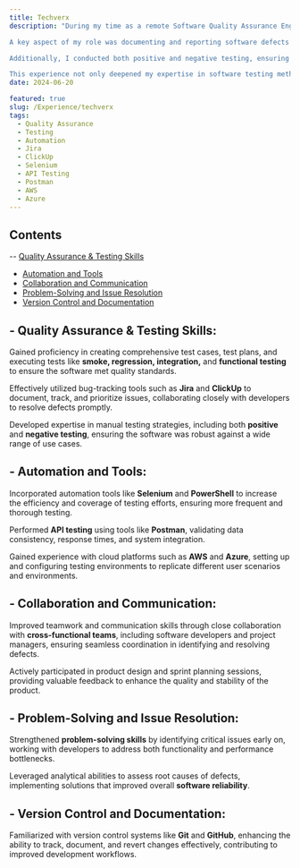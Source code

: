 ```yaml
---
title: Techverx
description: "During my time as a remote Software Quality Assurance Engineer at Techverx, I played an integral role in ensuring the delivery of high-quality software products. I was responsible for designing detailed test plans, scenarios, and procedures that aligned with the project's functional requirements. My work involved executing comprehensive smoke, regression, and integration tests to validate the software's functionality and stability.

A key aspect of my role was documenting and reporting software defects using industry-standard bug-tracking tools such as Jira and ClickUp. I collaborated closely with software developers, participating in product design reviews to provide input on functional requirements and proactively identify potential issues. I also monitored the progress of bug resolution efforts, ensuring timely and effective fixes.

Additionally, I conducted both positive and negative testing, ensuring thorough coverage of potential use cases. My contributions were instrumental in enhancing the software's performance and usability. Throughout this process, I utilized a variety of tools, including Postman for API testing, PowerShell for automation, and cloud platforms like AWS and Azure to simulate diverse environments.

This experience not only deepened my expertise in software testing methodologies but also honed my problem-solving skills and my ability to thrive in a collaborative, fast-paced environment."
date: 2024-06-20

featured: true
slug: /Experience/techverx
tags:
  - Quality Assurance
  - Testing
  - Automation
  - Jira
  - ClickUp
  - Selenium
  - API Testing
  - Postman
  - AWS
  - Azure
---
```



## Contents

<!-- - <a href="#what-i-learn">What I learnt from Hywiz?</a> -->
-- <a href="#Quality-Assurance-Testing-Skills">Quality Assurance & Testing Skills</a>
- <a href="#Automation-and-Tools">Automation and Tools</a>
- <a href="#Collaboration-and-Communication">Collaboration and Communication</a>
- <a href="#problem-Solving">Problem-Solving and Issue Resolution</a>
- <a href="#Version-Control">Version Control and Documentation</a>

## <span id="Quality-Assurance-Testing-Skills"> - Quality Assurance & Testing Skills:

Gained proficiency in creating comprehensive test cases, test plans, and executing tests like **smoke, regression, integration,** and **functional testing** to ensure the software met quality standards.

Effectively utilized bug-tracking tools such as **Jira** and **ClickUp** to document, track, and prioritize issues, collaborating closely with developers to resolve defects promptly.

Developed expertise in manual testing strategies, including both **positive** and **negative testing**, ensuring the software was robust against a wide range of use cases.

## <span id="Automation-and-Tools"> - Automation and Tools:

Incorporated automation tools like **Selenium** and **PowerShell** to increase the efficiency and coverage of testing efforts, ensuring more frequent and thorough testing.

Performed **API testing** using tools like **Postman**, validating data consistency, response times, and system integration.

Gained experience with cloud platforms such as **AWS** and **Azure**, setting up and configuring testing environments to replicate different user scenarios and environments.

## <span id="Collaboration-and-Communication"> - Collaboration and Communication:

Improved teamwork and communication skills through close collaboration with **cross-functional teams**, including software developers and project managers, ensuring seamless coordination in identifying and resolving defects.

Actively participated in product design and sprint planning sessions, providing valuable feedback to enhance the quality and stability of the product.

## <span id="problem-Solving"> - Problem-Solving and Issue Resolution:

Strengthened **problem-solving skills** by identifying critical issues early on, working with developers to address both functionality and performance bottlenecks.

Leveraged analytical abilities to assess root causes of defects, implementing solutions that improved overall **software reliability**.

## <span id="Version-Control"> - Version Control and Documentation:

Familiarized with version control systems like **Git** and **GitHub**, enhancing the ability to track, document, and revert changes effectively, contributing to improved development workflows.

